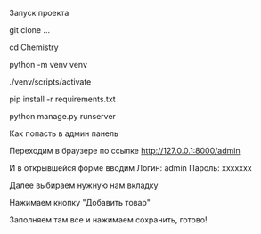 Запуск проекта

git clone ...

cd Chemistry

python -m venv venv

./venv/scripts/activate

pip install -r requirements.txt

python manage.py runserver

Как попасть в админ панель

Переходим в браузере по ссылке http://127.0.0.1:8000/admin

И в открывшейся форме вводим 
Логин: admin
Пароль: xxxxxxx

Далее выбираем нужную нам вкладку

Нажимаем кнопку "Добавить товар"

Заполняем там все и нажимаем сохранить, готово!
